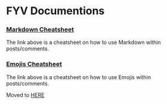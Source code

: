 # FYV Documentions

### [Markdown Cheatsheet](markdown/README.md)
The link above is a cheatsheet on how to use Markdown within posts/comments.

### [Emojis Cheatsheet](emoji/emoji-cheatsheet.md)
The link above is a cheatsheet on how to use Emojis within posts/comments.

Moved to [HERE](http://docs.futayuriverse.com/)
